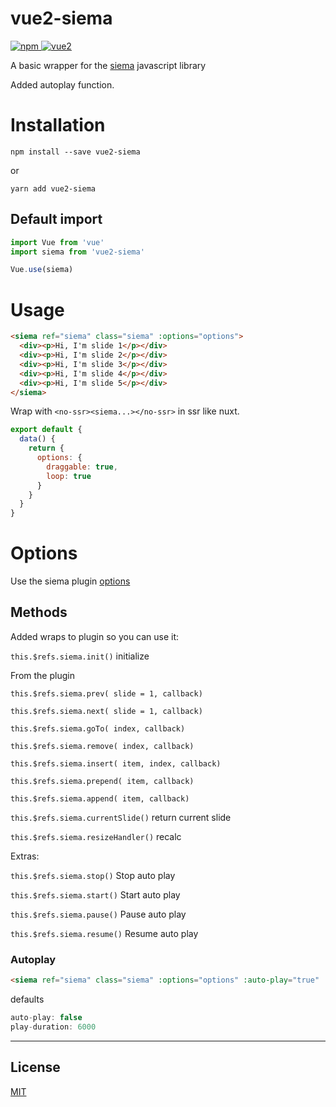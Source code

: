 # vue2-siema

[![npm](https://img.shields.io/npm/v/vue2-siema.svg)
![vue2](https://img.shields.io/badge/vue-2.x-brightgreen.svg)](https://vuejs.org/)

A basic wrapper for the [siema](https://pawelgrzybek.com/siema/) javascript library

Added autoplay function.

# Installation

```
npm install --save vue2-siema
```
or
```
yarn add vue2-siema
```

## Default import

```javascript
import Vue from 'vue'
import siema from 'vue2-siema'

Vue.use(siema)
```

# Usage

```html
<siema ref="siema" class="siema" :options="options">
  <div><p>Hi, I'm slide 1</p></div>
  <div><p>Hi, I'm slide 2</p></div>
  <div><p>Hi, I'm slide 3</p></div>
  <div><p>Hi, I'm slide 4</p></div>
  <div><p>Hi, I'm slide 5</p></div>
</siema>
```
Wrap with ```<no-ssr><siema...></no-ssr>``` in ssr like nuxt.

```javascript
export default {
  data() {
    return {
      options: {
        draggable: true,
        loop: true
      }
    }
  }
}
```
# Options
Use the siema plugin [options](https://github.com/pawelgrzybek/siema#options)

## Methods
Added wraps to plugin so you can use it:

```this.$refs.siema.init()``` initialize

From the plugin

```this.$refs.siema.prev( slide = 1, callback)```

```this.$refs.siema.next( slide = 1, callback)```

```this.$refs.siema.goTo( index, callback)```

```this.$refs.siema.remove( index, callback)```

```this.$refs.siema.insert( item, index, callback)```

```this.$refs.siema.prepend( item, callback)```

```this.$refs.siema.append( item, callback)```

```this.$refs.siema.currentSlide()``` return current slide

```this.$refs.siema.resizeHandler()``` recalc

Extras:

```this.$refs.siema.stop()``` Stop auto play

```this.$refs.siema.start()``` Start auto play

```this.$refs.siema.pause()``` Pause auto play

```this.$refs.siema.resume()``` Resume auto play

### Autoplay

```html
<siema ref="siema" class="siema" :options="options" :auto-play="true" :play-duration="2000">
```

defaults
```javascript
auto-play: false
play-duration: 6000
```

---

## License

[MIT](http://opensource.org/licenses/MIT)
